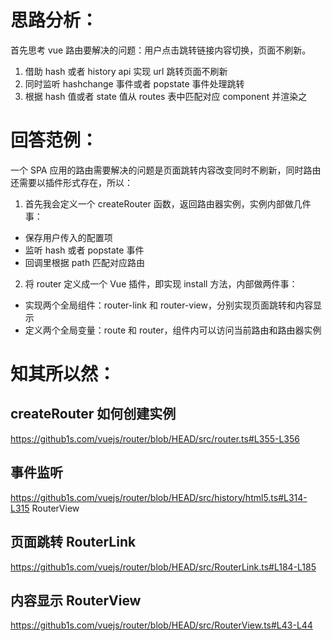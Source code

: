 # 思路分析：

首先思考 vue 路由要解决的问题：用户点击跳转链接内容切换，页面不刷新。

1. 借助 hash 或者 history api 实现 url 跳转页面不刷新
2. 同时监听 hashchange 事件或者 popstate 事件处理跳转
3. 根据 hash 值或者 state 值从 routes 表中匹配对应 component 并渲染之

# 回答范例：

一个 SPA 应用的路由需要解决的问题是页面跳转内容改变同时不刷新，同时路由还需要以插件形式存在，所以：

1. 首先我会定义一个 createRouter 函数，返回路由器实例，实例内部做几件事：

- 保存用户传入的配置项
- 监听 hash 或者 popstate 事件
- 回调里根据 path 匹配对应路由

2. 将 router 定义成一个 Vue 插件，即实现 install 方法，内部做两件事：

- 实现两个全局组件：router-link 和 router-view，分别实现页面跳转和内容显示
- 定义两个全局变量：route 和 router，组件内可以访问当前路由和路由器实例

# 知其所以然：

## createRouter 如何创建实例

https://github1s.com/vuejs/router/blob/HEAD/src/router.ts#L355-L356

## 事件监听

https://github1s.com/vuejs/router/blob/HEAD/src/history/html5.ts#L314-L315 RouterView

## 页面跳转 RouterLink

https://github1s.com/vuejs/router/blob/HEAD/src/RouterLink.ts#L184-L185

## 内容显示 RouterView

https://github1s.com/vuejs/router/blob/HEAD/src/RouterView.ts#L43-L44
